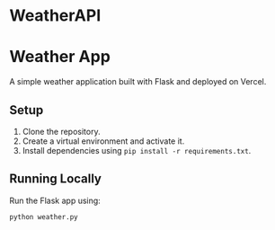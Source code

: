 # WeatherAPI
# Weather App

A simple weather application built with Flask and deployed on Vercel.

## Setup

1. Clone the repository.
2. Create a virtual environment and activate it.
3. Install dependencies using `pip install -r requirements.txt`.

## Running Locally

Run the Flask app using:

```bash
python weather.py
